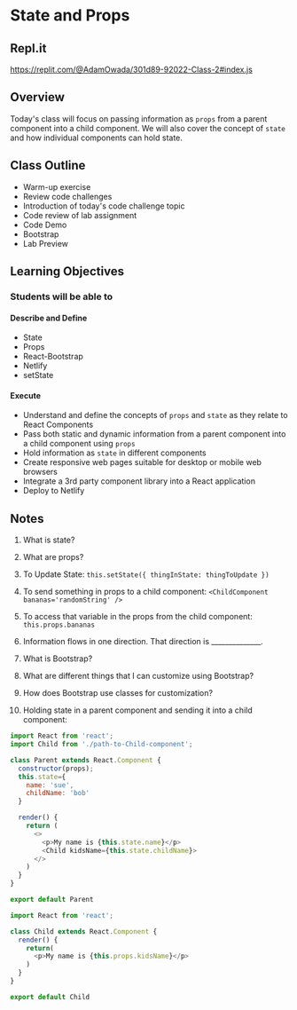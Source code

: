 # State and Props

## Repl.it
https://replit.com/@AdamOwada/301d89-92022-Class-2#index.js

## Overview

Today's class will focus on passing information as `props` from a parent component into a child component. We will also cover the concept of `state` and how individual components can hold state.

## Class Outline

- Warm-up exercise
- Review code challenges
- Introduction of today's code challenge topic
- Code review of lab assignment
- Code Demo
- Bootstrap
- Lab Preview

## Learning Objectives

### Students will be able to

#### Describe and Define

- State
- Props
- React-Bootstrap
- Netlify
- setState

#### Execute

- Understand and define the concepts of `props` and `state` as they relate to React Components
- Pass both static and dynamic information from a parent component into a child component using `props`
- Hold information as `state` in different components
- Create responsive web pages suitable for desktop or mobile web browsers
- Integrate a 3rd party component library into a React application
- Deploy to Netlify

## Notes

1. What is state?

1. What are props?

1. To Update State: `this.setState({ thingInState: thingToUpdate })`

1. To send something in props to a child component: `<ChildComponent bananas='randomString' />`

1. To access that variable in the props from the child component: `this.props.bananas`

1. Information flows in one direction. That direction is ______________.

1. What is Bootstrap?

1. What are different things that I can customize using Bootstrap?

1. How does Bootstrap use classes for customization?

1. Holding state in a parent component and sending it into a child component:

  ```javaScript
  import React from 'react';
  import Child from './path-to-Child-component';

  class Parent extends React.Component {
    constructor(props);
    this.state={
      name: 'sue',
      childName: 'bob'
    }

    render() {
      return (
        <>
          <p>My name is {this.state.name}</p>
          <Child kidsName={this.state.childName}>
        </>
      )
    }
  }

  export default Parent
  
  import React from 'react';

  class Child extends React.Component {
    render() {
      return(
        <p>My name is {this.props.kidsName}</p>
      )
    }
  }

  export default Child
  ```

